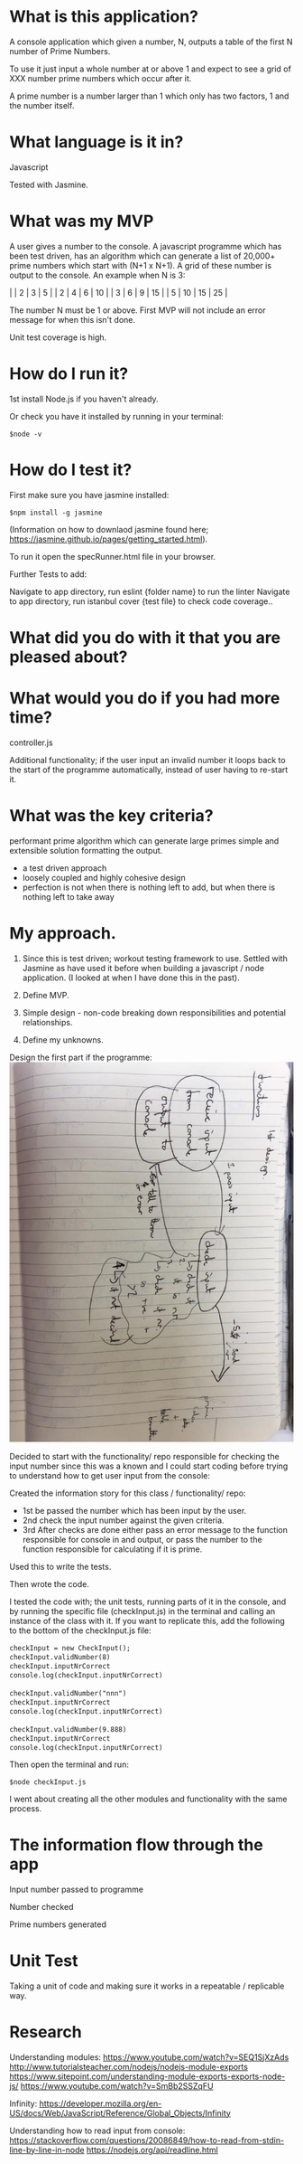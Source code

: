 # What is this application?

A console application which given a number, N, outputs a table of the first N number of Prime Numbers.

To use it just input a whole number at or above 1 and expect to see a grid of XXX number prime numbers which occur after it.

A prime number is a number larger than 1 which only has two factors, 1 and the number itself.

# What language is it in?

Javascript

Tested with Jasmine.

# What was my MVP

A user gives a number to the console.
A javascript programme which has been test driven, has an algorithm which can generate a list of 20,000+ prime numbers which start with (N+1 x N+1).
A grid of these number is output to the console.
An example when N is 3:

|      |    2 |    3 |    5 |
|    2 |    4 |    6 |   10 |
|    3 |    6 |    9 |   15 |
|    5 |   10 |   15 |   25 |

The number N must be 1 or above. First MVP will not include an error message for when this isn't done.

Unit test coverage is high.

# How do I run it?

1st install Node.js if you haven't already.

Or check you have it installed by running in your terminal:

```````
$node -v
```````

# How do I test it?

First make sure you have jasmine installed:

``````
$npm install -g jasmine
``````
(Information on how to downlaod jasmine found here; https://jasmine.github.io/pages/getting_started.html).


To run it open the specRunner.html file in your browser.

Further Tests to add:

Navigate to app directory, run eslint {folder name} to run the linter
Navigate to app directory, run istanbul cover {test file} to check code coverage..

# What did you do with it that you are pleased about?

# What would you do if you had more time?

controller.js

Additional functionality; if the user input an invalid number it loops back to the start of the programme automatically, instead of user having to re-start it.

# What was the key criteria?

performant prime algorithm which can generate large primes
simple and extensible solution
formatting the output.


-	a test driven approach
- loosely coupled and highly cohesive design
- perfection is not when there is nothing left to add, but when there is nothing left to take away


# My approach.

1. Since this is test driven; workout testing framework to use.
Settled with Jasmine as have used it before when building a javascript / node application. (I looked at when I have done this in the past).

2. Define MVP.

3. Simple design - non-code breaking down responsibilities and potential relationships.

4. Define my unknowns.

<!-- 5. Unknowns included prime numbers / what actually to output. Since this seemed a very important part of the whole app I researched this before continuing.

6. Writing a Javascript application which works in the console. Taking user input from stdin and outputting a table of prime numbers back to the console.
So the next thing I looking into was how to create a command line application in node.js.

7. Had to think about how to render this and have it running in the command line.  -->

Design the first part if the programme:
![Design Example / Thinking](https://github.com/abitravers1989/prime_numbers_application_FMP_TTest/blob/master/public/first_design.jpg)


Decided to start with the functionality/ repo responsible for checking the input number since this was a known and I could start coding before trying to understand how to get user input from the console:

Created the information story for this class / functionality/ repo:


-  1st be passed the number which has been input by the user.
- 2nd check the input number against the given criteria.
- 3rd After checks are done either pass an error message to the function responsible for console in and output, or pass the number to the function responsible for calculating if it is prime.

Used this to write the tests.

Then wrote the code.

I tested the code with; the unit tests, running parts of it in the console, and by running the specific file (checkInput.js) in the terminal and calling an instance of the class with it. If you want to replicate this, add the following to the bottom of the checkInput.js file:

```````
checkInput = new CheckInput();
checkInput.validNumber(8)
checkInput.inputNrCorrect
console.log(checkInput.inputNrCorrect)

checkInput.validNumber("nnn")
checkInput.inputNrCorrect
console.log(checkInput.inputNrCorrect)

checkInput.validNumber(9.888)
checkInput.inputNrCorrect
console.log(checkInput.inputNrCorrect)

```````

Then open the terminal and run:

``````
$node checkInput.js
``````

I went about creating all the other modules and functionality with the same process.



# The information flow through the app

Input number passed to programme

Number checked

Prime numbers generated


# Unit Test

Taking a unit of code and making sure it works in a repeatable / replicable way.

# Research

Understanding modules:
https://www.youtube.com/watch?v=SEQ1SjXzAds
http://www.tutorialsteacher.com/nodejs/nodejs-module-exports https://www.sitepoint.com/understanding-module-exports-exports-node-js/
https://www.youtube.com/watch?v=SmBb2SSZqFU

Infinity:
https://developer.mozilla.org/en-US/docs/Web/JavaScript/Reference/Global_Objects/Infinity

Understanding how to read input from console:
https://stackoverflow.com/questions/20086849/how-to-read-from-stdin-line-by-line-in-node
https://nodejs.org/api/readline.html
